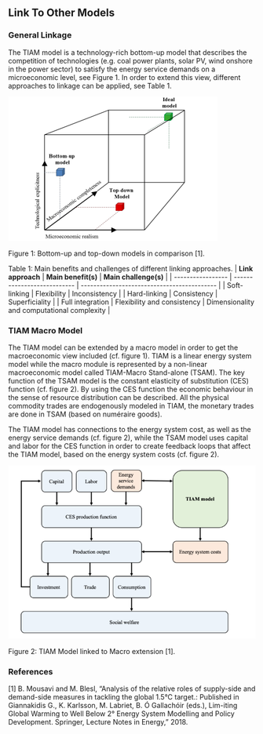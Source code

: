 ## Link To Other Models

### General Linkage

The TIAM model is a technology-rich bottom-up model that describes the competition of technologies (e.g. coal power plants, solar PV, wind onshore in the power sector) to satisfy the energy service demands on a microeconomic level, see Figure 1. In order to extend this view, different approaches to linkage can be applied, see Table 1. 

![Model Comparison](./figs/model_comparison.png) 

Figure 1: Bottom-up and top-down models in comparison [1].

Table 1: Main benefits and challenges of different linking approaches.
| **Link approach** | **Main benefit(s)**         | **Main challenge(s)**                       |
| ----------------- | --------------------------- | ------------------------------------------- |
| Soft-linking      | Flexibility                 | Inconsistency                               |
| Hard-linking      | Consistency                 | Superficiality                              |
| Full integration  | Flexibility and consistency | Dimensionality and computational complexity |

### TIAM Macro Model

The TIAM model can be extended by a macro model in order to get the macroeconomic view included (cf. figure 1). TIAM is a linear energy system model while the macro module is represented by a non-linear macroeconomic model called TIAM-Macro Stand-alone (TSAM). The key function of the TSAM model is the constant elasticity of substitution (CES) function (cf. figure 2). By using the CES function the economic behaviour in the sense of resource distribution can be described. All the physical commodity trades are endogenously modeled in TIAM, the monetary trades are done in TSAM (based on numéraire goods).

The TIAM model has connections to the energy system cost, as well as the energy service demands (cf. figure 2), while the TSAM model uses capital and labor for the CES function in order to create feedback loops that affect the TIAM model, based on the energy system costs (cf. figure 2).

![TIAM and TSAM combination](./figs/tsam_extension.png)

Figure 2: TIAM Model linked to Macro extension [1].

### References
[1]	B. Mousavi and M. Blesl, “Analysis of the relative roles of supply-side and demand-side measures in tackling the global 1.5°C target.: Published in Giannakidis G., K. Karlsson, M. Labriet, B. Ó Gallachóir (eds.), Lim-iting Global Warming to Well Below 2° Energy System Modelling and Policy Development. Springer, Lecture Notes in Energy,” 2018.

